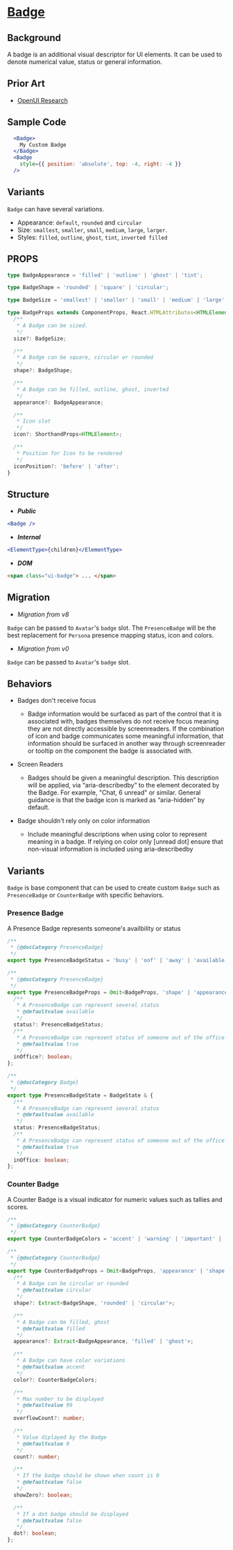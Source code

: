 # [Badge](https://github.com/microsoft/fluentui/issues/16925)

## Background

A badge is an additional visual descriptor for UI elements. It can be used to denote numerical value, status or general information.

## Prior Art

- [OpenUI Research](https://open-ui.org/components/badge.research)

## Sample Code

```jsx
  <Badge>
    My Custom Badge
  </Badge>
  <Badge
    style={{ position: 'absolute', top: -4, right: -4 }}
  />
```

## Variants

`Badge` can have several variations.

- Appearance: `default`, `rounded` and `circular`
- Size: `smallest`, `smaller`, `small`, `medium`, `large`, `larger`.
- Styles: `filled`, `outline`, `ghost`, `tint`, `inverted filled`

## PROPS

```typescript
type BadgeAppearance = 'filled' | 'outline' | 'ghost' | 'tint';

type BadgeShape = 'rounded' | 'square' | 'circular';

type BadgeSize = 'smallest' | 'smaller' | 'small' | 'medium' | 'large' | 'larger' | 'largest';

type BadgeProps extends ComponentProps, React.HTMLAttributes<HTMLElement> {
  /**
   * A Badge can be sized.
   */
  size?: BadgeSize;

  /**
   * A Badge can be square, circular or rounded
   */
  shape?: BadgeShape;

  /**
   * A Badge can be filled, outline, ghost, inverted
   */
  appearance?: BadgeAppearance;

  /**
   * Icon slot
   */
  icon?: ShorthandProps<HTMLElement>;

  /**
   * Position for Icon to be rendered
   */
  iconPosition?: 'before' | 'after';
}
```

## Structure

- _**Public**_

```jsx
<Badge />
```

- _**Internal**_

```jsx
<ElementType>{children}</ElementType>
```

- _**DOM**_

```html
<span class="ui-badge"> ... </span>
```

## Migration

- _Migration from v8_

`Badge` can be passed to `Avatar`'s `badge` slot. The `PresenceBadge` will be the best replacement for `Persona` presence mapping status, icon and colors.

- _Migration from v0_

`Badge` can be passed to `Avatar`'s `badge` slot.

## Behaviors

- Badges don't receive focus

  - Badge information would be surfaced as part of the control that it is associated with, badges themselves do not receive focus meaning they are not directly accessible by screenreaders.
    If the combination of icon and badge communicates some meaningful information, that information should be surfaced in another way through screenreader or tooltip on the component the badge is associated with.

- Screen Readers

  - Badges should be given a meaningful description. This description will be applied, via “aria-describedby” to the element decorated by the Badge. For example, "Chat, 6 unread" or similar.
    General guidance is that the badge icon is marked as “aria-hidden” by default.

- Badge shouldn't rely only on color information

  - Include meaningful descriptions when using color to represent meaning in a badge. If relying on color only [unread dot] ensure that non-visual information is included using aria-describedby

## Variants

`Badge` is base component that can be used to create custom `Badge` such as `PresenceBadge` or `CounterBadge` with specific behaviors.

### Presence Badge

A Presence Badge represents someone's availbility or status

```typescript
/**
 * {@docCategory PresenceBadge}
 */
export type PresenceBadgeStatus = 'busy' | 'oof' | 'away' | 'available' | 'offline';

/**
 * {@docCategory PresenceBadge}
 */
export type PresenceBadgeProps = Omit<BadgeProps, 'shape' | 'appearance'> & {
  /**
   * A PresenceBadge can represent several status
   * @defaultvalue available
   */
  status?: PresenceBadgeStatus;
  /**
   * A PresenceBadge can represent status of someone out of the office
   * @defaultvalue true
   */
  inOffice?: boolean;
};

/**
 * {@docCategory Badge}
 */
export type PresenceBadgeState = BadgeState & {
  /**
   * A PresenceBadge can represent several status
   * @defaultvalue available
   */
  status: PresenceBadgeStatus;
  /**
   * A PresenceBadge can represent status of someone out of the office
   * @defaultvalue true
   */
  inOffice: boolean;
};
```

### Counter Badge

A Counter Badge is a visual indicator for numeric values such as tallies and scores.

```typescript
/**
 * {@docCategory CounterBadge}
 */
export type CounterBadgeColors = 'accent' | 'warning' | 'important' | 'severe' | 'informative';

/**
 * {@docCategory CounterBadge}
 */
export type CounterBadgeProps = Omit<BadgeProps, 'appearance' | 'shape'> & {
  /**
   * A Badge can be circular or rounded
   * @defaultvalue circular
   */
  shape?: Extract<BadgeShape, 'rounded' | 'circular'>;

  /**
   * A Badge can be filled, ghost
   * @defaultvalue filled
   */
  appearance?: Extract<BadgeAppearance, 'filled' | 'ghost'>;

  /**
   * A Badge can have color variations
   * @defaultvalue accent
   */
  color?: CounterBadgeColors;

  /**
   * Max number to be displayed
   * @defaultvalue 99
   */
  overflowCount?: number;

  /**
   * Value diplayed by the Badge
   * @defaultvalue 0
   */
  count?: number;

  /**
   * If the badge should be shown when count is 0
   * @defaultvalue false
   */
  showZero?: boolean;

  /**
   * If a dot badge should be displayed
   * @defaultvalue false
   */
  dot?: boolean;
};
```
